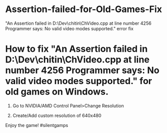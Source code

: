 # Assertion-failed-for-Old-Games-Fix
"An Assertion failed in D:\Dev\chitin\ChVideo.cpp at line number 4256 Programmer says: No valid video modes supported."  error fix
# How to fix "An Assertion failed in D:\Dev\chitin\ChVideo.cpp at line number 4256 Programmer says: No valid video modes supported."  for old games on Windows.

1. Go to NVIDIA/AMD Control Panel>Change Resolution

2. Create/Add custom resolution of 640x480

Enjoy the game!
#silentgamps
